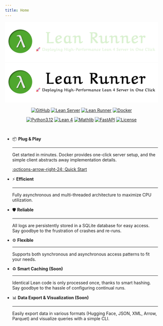 ```yaml
---
title: Home
---
```


<style>
  .md-typeset h1 {
    display: none;
  }
</style>

![](assets/logo/logo-wt-dark.webp#only-dark)
![](assets/logo/logo-wt.webp#only-light)

<div align="center" markdown>

[![GitHub](https://img.shields.io/badge/GitHub-Repository-blue?style=flat-square&logo=github)](https://github.com/EvolvingLMMs-Lab/lean-runner)
[![Lean Server](https://img.shields.io/pypi/v/lean-server?label=Lean%20Server&style=flat-square&color=orange&logo=pypi)](https://pypi.org/project/lean-server/)
[![Lean Runner](https://img.shields.io/pypi/v/lean-runner?label=Lean%20Runner&style=flat-square&color=orange&logo=pypi)](https://pypi.org/project/lean-runner/)
[![Docker](https://img.shields.io/badge/Hub-blue?label=Docker&style=flat-square&logo=docker&logoColor=white)](https://hub.docker.com/r/pufanyi/lean-server)

[![Python3.12](https://img.shields.io/badge/Python-3.12-blue?style=flat-square&logo=python&logoColor=white)](https://www.python.org/downloads/release/python-3120/)
[![Lean 4](https://img.shields.io/badge/Lean-4-purple?style=flat-square&logo=lean&logoColor=white)](https://lean-lang.org/doc/reference/4.22.0-rc4/releases/v4.22.0/)
[![Mathlib](https://img.shields.io/badge/Mathlib-v4.22.0--rc4-purple?style=flat-square)](https://github.com/leanprover-community/mathlib4/releases/tag/v4.22.0-rc4)
[![FastAPI](https://img.shields.io/badge/FastAPI-green?style=flat-square&logo=fastapi&logoColor=white)](https://fastapi.tiangolo.com)
[![License](https://img.shields.io/badge/License-MIT-yellow?style=flat-square)](LICENSE)

<br/>

</div>

<div class="grid cards" markdown>

-   :package: __Plug & Play__

    ---

    Get started in minutes. Docker provides one-click server setup, and the simple client abstracts away implementation details.

    [:octicons-arrow-right-24: Quick Start](quick-start.md)

-   :zap: __Efficient__

    ---

    Fully asynchronous and multi-threaded architecture to maximize CPU utilization.

-   :shield: __Reliable__

    ---

    All logs are persistently stored in a SQLite database for easy access. Say goodbye to the frustration of crashes and re-runs.

-   :gear: __Flexible__

    ---

    Supports both synchronous and asynchronous access patterns to fit your needs.

-   :recycle: __Smart Caching (Soon)__

    ---

    Identical Lean code is only processed once, thanks to smart hashing. Say goodbye to the hassle of configuring continual runs.

-   :bar_chart: __Data Export & Visualization (Soon)__

    ---

    Easily export data in various formats (Hugging Face, JSON, XML, Arrow, Parquet) and visualize queries with a simple CLI.

</div>
